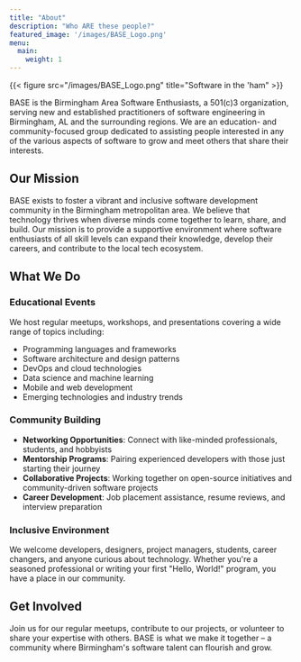 ```yaml
---
title: "About"
description: "Who ARE these people?"
featured_image: '/images/BASE_Logo.png'
menu:
  main:
    weight: 1
---
```

{{< figure src="/images/BASE_Logo.png" title="Software in the 'ham" >}}

BASE is the Birmingham Area Software Enthusiasts, a 501(c)3 organization, serving new and established practitioners of software engineering in Birmingham, AL and the surrounding regions. We are an education- and community-focused group dedicated to assisting people interested in any of the various aspects of software to grow and meet others that share their interests.

## Our Mission

BASE exists to foster a vibrant and inclusive software development community in the Birmingham metropolitan area. We believe that technology thrives when diverse minds come together to learn, share, and build. Our mission is to provide a supportive environment where software enthusiasts of all skill levels can expand their knowledge, develop their careers, and contribute to the local tech ecosystem.

## What We Do

### Educational Events
We host regular meetups, workshops, and presentations covering a wide range of topics including:
- Programming languages and frameworks
- Software architecture and design patterns
- DevOps and cloud technologies
- Data science and machine learning
- Mobile and web development
- Emerging technologies and industry trends

### Community Building
- **Networking Opportunities**: Connect with like-minded professionals, students, and hobbyists
- **Mentorship Programs**: Pairing experienced developers with those just starting their journey
- **Collaborative Projects**: Working together on open-source initiatives and community-driven software projects
- **Career Development**: Job placement assistance, resume reviews, and interview preparation

### Inclusive Environment
We welcome developers, designers, project managers, students, career changers, and anyone curious about technology. Whether you're a seasoned professional or writing your first "Hello, World!" program, you have a place in our community.

## Get Involved

Join us for our regular meetups, contribute to our projects, or volunteer to share your expertise with others. BASE is what we make it together – a community where Birmingham's software talent can flourish and grow.  

